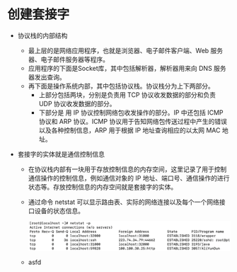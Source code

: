 # 创建套接字

- 协议栈的内部结构
  - 最上层的是网络应用程序，也就是浏览器、电子邮件客户端、Web 服务器、电子邮件服务器等程序。
  - 应用程序的下面是Socket库，其中包括解析器，解析器用来向 DNS 服务器发出查询。
  - 再下面是操作系统内部，其中包括协议栈。协议栈分为上下两部分。
    - 上部分包括两块，分别是负责用 TCP 协议收发数据的部分和负责 UDP 协议收发数据的部分。
    - 下部分是 用 IP 协议控制网络包收发操作的部分。IP 中还包括 ICMP 协议和 ARP 协议。ICMP 协议用于告知网络包传送过程中产生的错误以及各种控制信息，ARP 用于根据 IP 地址查询相应的以太网 MAC 地址。

- 套接字的实体就是通信控制信息

  - 在协议栈内部有一块用于存放控制信息的内存空间，这里记录了用于控制通信操作的控制信息，例如通信对象的 IP 地址、端口号、通信操作的进行状态等。存放控制信息的内存空间就是套接字的实体。

  - 通过命令 netstat 可以显示路由表、实际的网络连接以及每个一个网络接口设备的状态信息。

    ![netstat](/images/netstat.png)

  - asfd 

